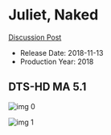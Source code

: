 # Juliet, Naked

[Discussion Post](https://www.avsforum.com/threads/bass-eq-for-filtered-movies.2995212/post-57109142)

* Release Date: 2018-11-13
* Production Year: 2018

## DTS-HD MA 5.1

![img 0](https://i.imgur.com/xp275FV.jpg)

![img 1](https://i.imgur.com/Pk5ndds.png)


